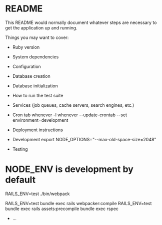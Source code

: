 # README

This README would normally document whatever steps are necessary to get the
application up and running.

Things you may want to cover:

* Ruby version

* System dependencies

* Configuration

* Database creation

* Database initialization

* How to run the test suite

* Services (job queues, cache servers, search engines, etc.)

* Cron tab
whenever -l
whenever --update-crontab --set environment=development

* Deployment instructions
* Development
export NODE_OPTIONS="--max-old-space-size=2048"

* Testing
# NODE_ENV is development by default
RAILS_ENV=test ./bin/webpack

RAILS_ENV=test bundle exec rails webpacker:compile
RAILS_ENV=test bundle exec rails assets:precompile
bundle exec rspec
* ...
